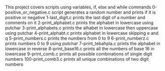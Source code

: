 This project covers scripts using variables, if, else and while commands 
0-positive_or_negative.c script generates a random number and prints if it is positive or negative
1-last_digit.c prints the last digit of a number and comments on it
2-print_alphabet.c prints the alphabet in lowercase using putchar
3-print_alphabets.c prints the alhabet in lowercase then uppercase using putchar
4-print_alphabt.c prints alphabet in lowercase skipping e and q
5-print_numbers.c prints the numbers from 0 to 9
6-print_numberz.c prints numbers 0 to 9 using putchar
7-print_tebahpla.c prints the alphabet in lowercase in reverse
8-print_base16.c prints all the numbers of base 16 in lowercase
9-print_comb.c prints all possible combinations of single digit numbers
100-print_comb3.c prints all unique combinations of two digit numbers
